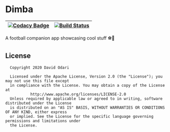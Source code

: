 # Dimba
|[![Codacy Badge](https://api.codacy.com/project/badge/Grade/a17d7a000f6f46dd8dc9988447e60b5c)](https://www.codacy.com?utm_source=github.com&amp;utm_medium=referral&amp;utm_content=odaridavid/Dimba&amp;utm_campaign=Badge_Grade)|[![Build Status](https://travis-ci.com/odaridavid/Dimba.svg?token=ssxgxFpzTcwt6ABmpYRk&branch=master)](https://travis-ci.com/odaridavid/Dimba)|
|:---:|:---:|

A football companion app showcasing cool stuff ⚽🏀

## License

```
  Copyright 2020 David Odari
 
  Licensed under the Apache License, Version 2.0 (the "License"); you may not use this file except
  in compliance with the License. You may obtain a copy of the License at
           http://www.apache.org/licenses/LICENSE-2.0
  Unless required by applicable law or agreed to in writing, software distributed under the License
  is distributed on an "AS IS" BASIS, WITHOUT WARRANTIES OR CONDITIONS OF ANY KIND, either express
  or implied. See the License for the specific language governing permissions and limitations under
  the License.

 ```
